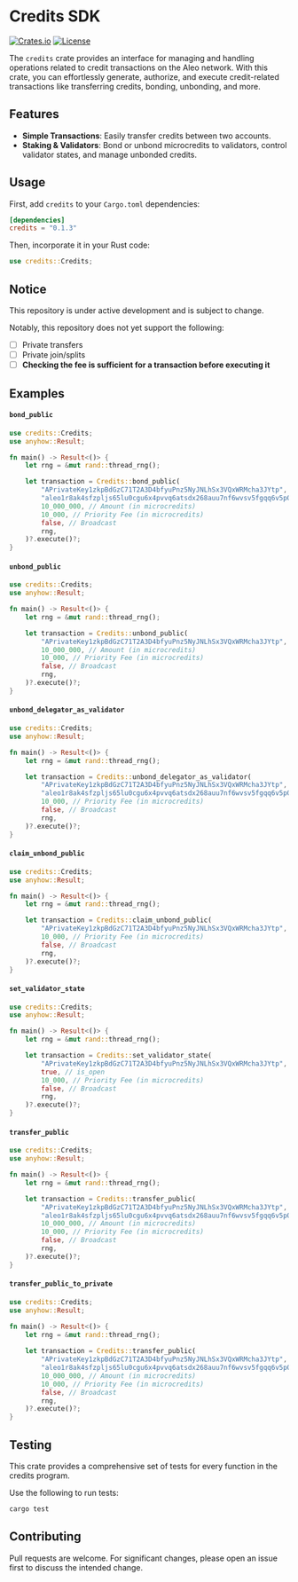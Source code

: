 # Credits SDK

[![Crates.io](https://img.shields.io/crates/v/credits.svg?color=neon)](https://crates.io/crates/credits)
[![License](https://img.shields.io/badge/License-Apache%202.0-blue.svg)](./LICENSE.md)

The `credits` crate provides an interface for managing and handling operations related to credit transactions on the Aleo network. With this crate, you can effortlessly generate, authorize, and execute credit-related transactions like transferring credits, bonding, unbonding, and more.

## Features

- **Simple Transactions**: Easily transfer credits between two accounts.
- **Staking & Validators**: Bond or unbond microcredits to validators, control validator states, and manage unbonded credits.

## Usage

First, add `credits` to your `Cargo.toml` dependencies:

```toml
[dependencies]
credits = "0.1.3"
```

Then, incorporate it in your Rust code:

```rust
use credits::Credits;
```


## Notice

This repository is under active development and is subject to change.

Notably, this repository does not yet support the following:
- [ ] Private transfers
- [ ] Private join/splits
- [ ] **Checking the fee is sufficient for a transaction before executing it**

## Examples

#### `bond_public`
```rust
use credits::Credits;
use anyhow::Result;

fn main() -> Result<()> {
    let rng = &mut rand::thread_rng();

    let transaction = Credits::bond_public(
        "APrivateKey1zkpBdGzC71T2A3D4bfyuPnz5NyJNLhSx3VQxWRMcha3JYtp", // Staker's Private Key
        "aleo1r8ak4sfzpljs65lu0cgu6x4pvvq6atsdx268auu7nf6wvsv5fgqq6v5p0a", // Validator's Address
        10_000_000, // Amount (in microcredits)
        10_000, // Priority Fee (in microcredits)
        false, // Broadcast
        rng,
    )?.execute()?;
}
```

#### `unbond_public`
```rust
use credits::Credits;
use anyhow::Result;

fn main() -> Result<()> {
    let rng = &mut rand::thread_rng();

    let transaction = Credits::unbond_public(
        "APrivateKey1zkpBdGzC71T2A3D4bfyuPnz5NyJNLhSx3VQxWRMcha3JYtp", // Staker's Private Key
        10_000_000, // Amount (in microcredits)
        10_000, // Priority Fee (in microcredits)
        false, // Broadcast
        rng,
    )?.execute()?;
}
```

#### `unbond_delegator_as_validator`
```rust
use credits::Credits;
use anyhow::Result;

fn main() -> Result<()> {
    let rng = &mut rand::thread_rng();

    let transaction = Credits::unbond_delegator_as_validator(
        "APrivateKey1zkpBdGzC71T2A3D4bfyuPnz5NyJNLhSx3VQxWRMcha3JYtp", // Validator's Private Key
        "aleo1r8ak4sfzpljs65lu0cgu6x4pvvq6atsdx268auu7nf6wvsv5fgqq6v5p0a", // Delegator's Address
        10_000, // Priority Fee (in microcredits)
        false, // Broadcast
        rng,
    )?.execute()?;
}
```
#### `claim_unbond_public`
```rust
use credits::Credits;
use anyhow::Result;

fn main() -> Result<()> {
    let rng = &mut rand::thread_rng();

    let transaction = Credits::claim_unbond_public(
        "APrivateKey1zkpBdGzC71T2A3D4bfyuPnz5NyJNLhSx3VQxWRMcha3JYtp", // Staker's Private Key
        10_000, // Priority Fee (in microcredits)
        false, // Broadcast
        rng,
    )?.execute()?;
}
```

#### `set_validator_state`
```rust
use credits::Credits;
use anyhow::Result;

fn main() -> Result<()> {
    let rng = &mut rand::thread_rng();

    let transaction = Credits::set_validator_state(
        "APrivateKey1zkpBdGzC71T2A3D4bfyuPnz5NyJNLhSx3VQxWRMcha3JYtp", // Validator's Private Key
        true, // is_open
        10_000, // Priority Fee (in microcredits)
        false, // Broadcast
        rng,
    )?.execute()?;
}
```

#### `transfer_public`
```rust
use credits::Credits;
use anyhow::Result;

fn main() -> Result<()> {
    let rng = &mut rand::thread_rng();

    let transaction = Credits::transfer_public(
        "APrivateKey1zkpBdGzC71T2A3D4bfyuPnz5NyJNLhSx3VQxWRMcha3JYtp", // Sender's Private Key
        "aleo1r8ak4sfzpljs65lu0cgu6x4pvvq6atsdx268auu7nf6wvsv5fgqq6v5p0a", // Recipient's Address
        10_000_000, // Amount (in microcredits)
        10_000, // Priority Fee (in microcredits)
        false, // Broadcast
        rng,
    )?.execute()?;
}
```

#### `transfer_public_to_private`
```rust
use credits::Credits;
use anyhow::Result;

fn main() -> Result<()> {
    let rng = &mut rand::thread_rng();
    
    let transaction = Credits::transfer_public(
        "APrivateKey1zkpBdGzC71T2A3D4bfyuPnz5NyJNLhSx3VQxWRMcha3JYtp", // Sender's Private Key
        "aleo1r8ak4sfzpljs65lu0cgu6x4pvvq6atsdx268auu7nf6wvsv5fgqq6v5p0a", // Recipient's Address
        10_000_000, // Amount (in microcredits)
        10_000, // Priority Fee (in microcredits)
        false, // Broadcast
        rng,
    )?.execute()?;
}
```

## Testing

This crate provides a comprehensive set of tests for every function in the credits program.

Use the following to run tests:

```bash
cargo test
```

## Contributing

Pull requests are welcome. For significant changes, please open an issue first to discuss the intended change.

